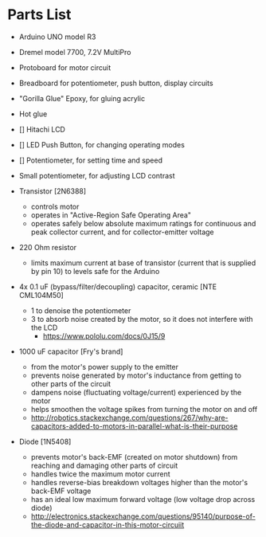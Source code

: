 Parts List
=====================================
- Arduino UNO model R3
- Dremel model 7700, 7.2V MultiPro

- Protoboard for motor circuit
- Breadboard for potentiometer, push button, display circuits
- "Gorilla Glue" Epoxy, for gluing acrylic
- Hot glue
 
- [] Hitachi LCD
- [] LED Push Button, for changing operating modes
- [] Potentiometer, for setting time and speed
- Small potentiometer, for adjusting LCD contrast

- Transistor [2N6388]
  - controls motor
  - operates in "Active-Region Safe Operating Area"
  - operates safely below absolute maximum ratings for continuous and peak collector current, and for collector-emitter voltage
- 220 Ohm resistor
  - limits maximum current at base of transistor (current that is supplied by pin 10) to levels safe for the Arduino
- 4x 0.1 uF (bypass/filter/decoupling) capacitor, ceramic [NTE CML104M50]
  - 1 to denoise the potentiometer
  - 3 to absorb noise created by the motor, so it does not interfere with the LCD
    - https://www.pololu.com/docs/0J15/9
- 1000 uF capacitor [Fry's brand]
  - from the motor's power supply to the emitter
  - prevents noise generated by motor's inductance from getting to other parts of the circuit
  - dampens noise (fluctuating voltage/current) experienced by the motor
  - helps smoothen the voltage spikes from turning the motor on and off
  - http://robotics.stackexchange.com/questions/267/why-are-capacitors-added-to-motors-in-parallel-what-is-their-purpose
- Diode [1N5408]
  - prevents motor's back-EMF (created on motor shutdown) from reaching and damaging other parts of circuit
  - handles twice the maximum motor current
  - handles reverse-bias breakdown voltages higher than the motor's back-EMF voltage
  - has an ideal low maximum forward voltage (low voltage drop across diode)
  - http://electronics.stackexchange.com/questions/95140/purpose-of-the-diode-and-capacitor-in-this-motor-circuiit